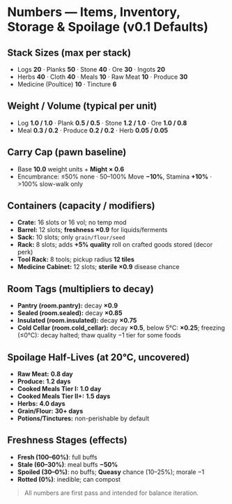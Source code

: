 # Numbers — Items, Inventory, Storage & Spoilage (v0.1 Defaults)

## Stack Sizes (max per stack)
- Logs **20** · Planks **50** · Stone **40** · Ore **30** · Ingots **20**
- Herbs **40** · Cloth **40** · Meals **10** · Raw Meat **10** · Produce **30**
- Medicine (Poultice) **10** · Tincture **6**

## Weight / Volume (typical per unit)
- Log **1.0 / 1.0** · Plank **0.5 / 0.5** · Stone **1.2 / 1.0** · Ore **1.0 / 0.8**
- Meal **0.3 / 0.2** · Produce **0.2 / 0.2** · Herb **0.05 / 0.05**

## Carry Cap (pawn baseline)
- Base **10.0** weight units + **Might × 0.6**
- Encumbrance: ≤50% none · 50–100% Move **−10%**, Stamina **+10%** · >100% slow-walk only

## Containers (capacity / modifiers)
- **Crate:** 16 slots or 16 vol; no temp mod
- **Barrel:** 12 slots; **freshness ×0.9** for liquids/ferments
- **Sack:** 10 slots; only `grain/flour/seed`
- **Rack:** 8 slots; adds **+5% quality** roll on crafted goods stored (decor perk)
- **Tool Rack:** 8 tools; pickup radius **12 tiles**
- **Medicine Cabinet:** 12 slots; **sterile ×0.9** disease chance

## Room Tags (multipliers to decay)
- **Pantry (room.pantry):** decay **×0.9**
- **Sealed (room.sealed):** decay **×0.85**
- **Insulated (room.insulated):** decay **×0.75**
- **Cold Cellar (room.cold_cellar):** decay **×0.5**, below 5°C: **×0.25**; freezing (≤0°C): decay halted; thaw quality −1 tier for some foods

## Spoilage Half-Lives (at 20°C, uncovered)
- **Raw Meat:** **0.8 day**
- **Produce:** **1.2 days**
- **Cooked Meals Tier I:** **1.0 day**
- **Cooked Meals Tier II+:** **1.5 days**
- **Herbs:** **4.0 days**
- **Grain/Flour:** **30+ days**
- **Potions/Tinctures:** non-perishable by default

## Freshness Stages (effects)
- **Fresh (100–60%)**: full buffs
- **Stale (60–30%)**: meal buffs **−50%**
- **Spoiled (30–0%)**: no buffs; **Queasy** chance (10–25%); morale −1
- **Rotted (0%)**: inedible; can compost

> All numbers are first pass and intended for balance iteration.

